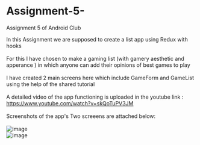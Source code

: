 # Assignment-5-
Assignment 5 of Android Club

In this Assignment we are supposed to create a list app using Redux with hooks 
\
\
For this I have chosen to make a gaming list (with gamery aesthetic and apperance ) in which anyone can add their opinions of best games to play 
\
\
I have created 2 main screens here which include GameForm and GameList using the help of the shared tutorial 
\
\
A detailed video of the app functioning is uploaded in the youtube link : https://www.youtube.com/watch?v=skQoTuPV3JM
\
\
Screenshots of the app's Two screeens are attached below:
\
\
![image](https://user-images.githubusercontent.com/84237347/124331528-ff5bdb80-dbac-11eb-9914-b8ec145d6d1e.png)
\
![image](https://user-images.githubusercontent.com/84237347/124331566-13074200-dbad-11eb-9418-4f7fda20569c.png)
